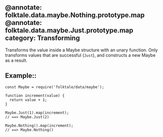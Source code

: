 @annotate: folktale.data.maybe.Nothing.prototype.map
@annotate: folktale.data.maybe.Just.prototype.map
category: Transforming
---

Transforms the value inside a Maybe structure with an unary function. Only
transforms values that are successful (`Just`), and constructs a new Maybe as a
result.

## Example::

    const Maybe = require('folktale/data/maybe');
    
    function increment(value) {
      return value + 1;
    }
    
    Maybe.Just(1).map(increment);
    // ==> Maybe.Just(2)
    
    Maybe.Nothing().map(increment);
    // ==> Maybe.Nothing()
